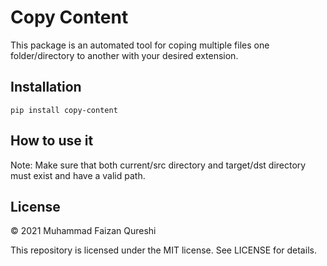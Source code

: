 # Copy Content
This package is an automated tool for coping multiple files one folder/directory to another with your desired extension.
## Installation
`pip install copy-content`
## How to use it
Note: Make sure that both current/src directory and target/dst directory must exist and have a valid path.
## License
© 2021 Muhammad Faizan Qureshi

This repository is licensed under the MIT license. See LICENSE for details.